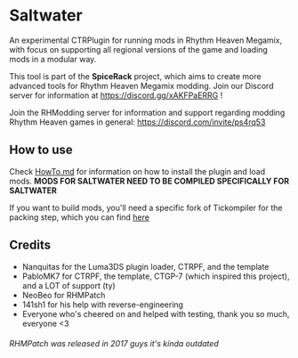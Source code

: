 # Saltwater
An experimental CTRPlugin for running mods in Rhythm Heaven Megamix, with focus on supporting all regional versions of the game and loading mods in a modular way.

This tool is part of the **SpiceRack** project, which aims to create more advanced tools for Rhythm Heaven Megamix modding. Join our Discord server for information at https://discord.gg/xAKFPaERRG !

Join the RHModding server for information and support regarding modding Rhythm Heaven games in general: https://discord.com/invite/ps4rq53

## How to use
Check [HowTo.md](HowTo.md) for information on how to install the plugin and load mods. **MODS FOR SALTWATER NEED TO BE COMPILED SPECIFICALLY FOR SALTWATER**

If you want to build mods, you'll need a specific fork of Tickompiler for the packing step, which you can find [here](https://github.com/patataofcourse/Tickompiler/releases/latest)

## Credits
* Nanquitas for the Luma3DS plugin loader, CTRPF, and the template
* PabloMK7 for CTRPF, the template, CTGP-7 (which inspired this project), and a LOT of support (ty)
* NeoBeo for RHMPatch
* 141sh1 for his help with reverse-engineering
* Everyone who's cheered on and helped with testing, thank you so much, everyone <3

###### RHMPatch was released in 2017 guys it's kinda outdated